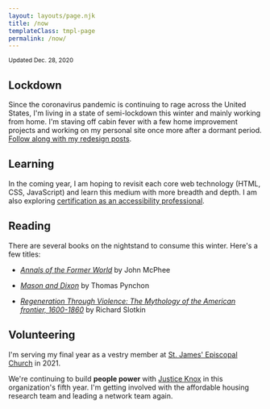 ```yaml
---
layout: layouts/page.njk
title: /now
templateClass: tmpl-page
permalink: /now/  
---
```


<small class="timestamp">Updated <time datetime="2020-12-28">Dec. 28, 2020</time></small>

## Lockdown
Since the coronavirus pandemic is continuing to rage across the United States, I'm living in a state of semi-lockdown this winter and mainly working from home. I'm staving off cabin fever with a few home improvement projects and working on my personal site once more after a dormant period. [Follow along with my redesign posts](/tags/redesign/).



## Learning
In the coming year, I am hoping to revisit each core web technology (HTML, CSS, JavaScript) and learn this medium with more breadth and depth. I am also exploring [certification as an accessibility professional](https://www.accessibilityassociation.org/certification).



## Reading
There are several books on the nightstand to consume this winter. Here's a few titles:

* <a href="https://www.worldcat.org/title/annals-of-the-former-world/oclc/37588534"><i>Annals of the Former World</i></a> by John&nbsp;McPhee

* <a href="https://www.worldcat.org/title/mason-and-dixon/oclc/243705730"><i>Mason and Dixon</i></a> by Thomas&nbsp;Pynchon

* <a href="https://www.worldcat.org/title/regeneration-through-violence-the-mythology-of-the-american-frontier-1600-1860/oclc/333612"><i>Regeneration Through Violence: The Mythology of the American frontier, 1600-1860</i></a> by Richard Slotkin


## Volunteering
I'm serving my final year as a vestry member at [St. James' Episcopal Church](http://stjamesknox.org) in 2021. 

We're continuing to build <strong>people power</strong> with [Justice Knox](http://justiceknox.org) in this organization's fifth year. I'm getting involved with the affordable housing research team and leading a network team again.